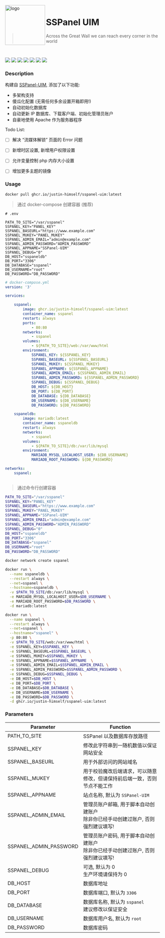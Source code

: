 <img src="https://cdn.jsdelivr.net/npm/skx@0.1.3/img/uim-logo-round.png" alt="logo" width="130" height="130" align="left" />

<h1>SSPanel UIM</h1>

> Across the Great Wall we can reach every corner in the world

<br/>

![](https://img.shields.io/badge/ARCH-x86-9cf) 
![](https://img.shields.io/badge/ARCH-x86_64-red) 
![](https://img.shields.io/badge/ARCH-ARM_64-ff69b4) 
![](https://img.shields.io/badge/ARCH-ARM_v7-yellow) 
![](https://img.shields.io/badge/ARCH-ARM_v6-green) 
![](https://img.shields.io/badge/ARCH-PowerPC_64_le-blueviolet) 
![](https://img.shields.io/badge/ARCH-IBM_Z-blue) 

### Description

构建自 [SSPanel-UIM](https://github.com/Anankke/SSPanel-Uim), 添加了以下功能:
  - 多架构支持
  - 傻瓜化配置 (无需任何多余设置开箱即用!)
  - 自动初始化数据库
  - 自动更新 IP 数据库、下载客户端、初始化管理员账户
  - 自豪地使用 Apache 作为服务器程序

Todo List:
  - [ ] 解决 “流媒体解锁” 页面的 Error 问题
  - [ ] 新增时区设置, 新增用户权限设置
  - [ ] 允许变量控制 php 内存大小设置
  - [ ] 增加更多主题的镜像


### Usage


```bash
docker pull ghcr.io/justin-himself/sspanel-uim:latest
```

> 通过 docker-compose 创建容器 (推荐)

```.env
# .env

PATH_TO_SITE="/var/sspanel"
SSPANEL_KEY="PANEL_KEY"
SSPANEL_BASEURL="https://www.example.com"
SSPANEL_MUKEY="PANEL_MUKEY"
SSPANEL_ADMIN_EMAIL="admin@example.com"
SSPANEL_ADMIN_PASSWORD="ADMIN_PASSWORD"
SSPANEL_APPNAME="SSPanel-UIM" 
SSPANEL_DEBUG="0"
DB_HOST="sspaneldb"
DB_PORT="3306"
DB_DATABASE="sspanel"
DB_USERNAME="root"
DB_PASSWORD="DB_PASSWORD"
```

```yml
# docker-compose.yml
version: '3'

services:

    sspanel:
        image: ghcr.io/justin-himself/sspanel-uim:latest
        container_name: sspanel
        restart: always
        ports:
            - 80:80
        networks:
            - sspanel
        volumes:
            - ${PATH_TO_SITE}/web:/var/www/html
        environment:
            SSPANEL_KEY: ${SSPANEL_KEY}
            SSPANEL_BASEURL: ${SSPANEL_BASEURL}
            SSPANEL_MUKEY: ${SSPANEL_MUKEY}
            SSPANEL_APPNAME: ${SSPANEL_APPNAME}
            SSPANEL_ADMIN_EMAIL: ${SSPANEL_ADMIN_EMAIL}
            SSPANEL_ADMIN_PASSWORD: ${SSPANEL_ADMIN_PASSWORD}
            SSPANEL_DEBUG: ${SSPANEL_DEBUG}
            DB_HOST: ${DB_HOST}
            DB_PORT: ${DB_PORT}
            DB_DATABASE: ${DB_DATABASE}
            DB_USERNAME: ${DB_USERNAME}
            DB_PASSWORD: ${DB_PASSWORD}

    sspaneldb:
        image: mariadb:latest
        container_name: sspaneldb
        restart: always
        networks:
            - sspanel
        volumes:
            - ${PATH_TO_SITE}/db:/var/lib/mysql
        environment:
            MARIADB_MYSQL_LOCALHOST_USER: ${DB_USERNAME}
            MARIADB_ROOT_PASSWORD: ${DB_PASSWORD}

networks:
    sspanel:
        
```

> 通过命令行创建容器

```bash
PATH_TO_SITE="/var/sspanel"
SSPANEL_KEY="PANEL_KEY"
SSPANEL_BASEURL="https://www.example.com"
SSPANEL_MUKEY="PANEL_MUKEY"
SSPANEL_APPNAME="SSPanel-UIM" 
SSPANEL_ADMIN_EMAIL="admin@example.com"
SSPANEL_ADMIN_PASSWORD="ADMIN_PASSWORD"
SSPANEL_DEBUG="0"
DB_HOST="sspaneldb"
DB_PORT="3306"
DB_DATABASE="sspanel"
DB_USERNAME="root"
DB_PASSWORD="DB_PASSWORD"

docker network create sspanel

docker run \
  --name sspaneldb \
  --restart always \
  --net=sspanel \
  --hostname=sspaneldb \
  -v $PATH_TO_SITE/db:/var/lib/mysql \
  -e MARIADB_MYSQL_LOCALHOST_USER=$DB_USERNAME \
  -e MARIADB_ROOT_PASSWORD=$DB_PASSWORD \
  -d mariadb:latest

docker run \
  --name sspanel \
  --restart always \
  --net=sspanel \
  --hostname="sspanel" \
  -p 80:80 \
  -v $PATH_TO_SITE/web:/var/www/html \
  -e SSPANEL_KEY=$SSPANEL_KEY \
  -e SSPANEL_BASEURL=$SSPANEL_BASEURL \
  -e SSPANEL_MUKEY=$SSPANEL_MUKEY \
  -e SSPANEL_APPNAME=$SSPANEL_APPNAME  \
  -e SSPANEL_ADMIN_EMAIL=$SSPANEL_ADMIN_EMAIL \
  -e SSPANEL_ADMIN_PASSWORD=$SSPANEL_ADMIN_PASSWORD \
  -e SSPANEL_DEBUG=$SSPANEL_DEBUG \
  -e DB_HOST=$DB_HOST \
  -e DB_PORT=$DB_PORT \
  -e DB_DATABASE=$DB_DATABASE \
  -e DB_USERNAME=$DB_USERNAME \
  -e DB_PASSWORD=$DB_PASSWORD \
  -d ghcr.io/justin-himself/sspanel-uim:latest
```

### Parameters

| **Parameter**          | **Function**                                                 |
| ---------------------- | ------------------------------------------------------------ |
| PATH_TO_SITE           | SSPanel 以及数据库存放路径                                   |
| SSPANEL_KEY            | 修改此字符串到一随机数值以保证网站安全                       |
| SSPANEL_BASEURL        | 用于外部访问的网站域名                                       |
| SSPANEL_MUKEY          | 用于校验魔改后端请求，可以随意修改，但请保持前后端一致，否则节点不能工作 |
| SSPANEL_APPNAME        | 站点名称, 默认为 `SSPanel-UIM`                               |
| SSPANEL_ADMIN_EMAIL    | 管理员账户邮箱, 用于脚本自动创建账户<br />除非你已经手动创建过账户, 否则强烈建议填写! |
| SSPANEL_ADMIN_PASSWORD | 管理员账户密码, 用于脚本自动创建账户<br />除非你已经手动创建过账户, 否则强烈建议填写! |
| SSPANEL_DEBUG          | 可选, 默认为 0<br />生产环境请保持为 0                       |
| DB_HOST                | 数据库地址                                                   |
| DB_PORT                | 数据库端口, 默认为 `3306`                                    |
| DB_DATABASE            | 数据库名称, 默认为 `sspanel`<br />建议修改以保证安全         |
| DB_USERNAME            | 数据库用户名, 默认为 `root`                                  |
| DB_PASSWORD            | 数据库密码                                                   |









